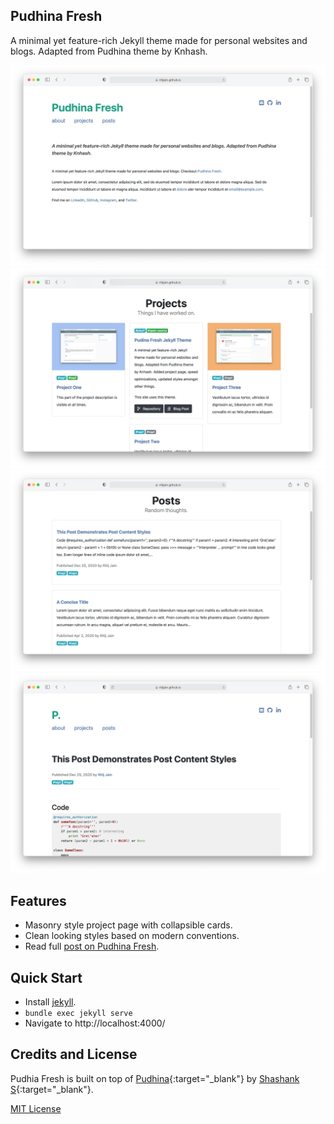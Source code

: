 ## Pudhina Fresh
A minimal yet feature-rich Jekyll theme made for personal websites and blogs. Adapted from Pudhina theme by Knhash.

![Project Page](/assets/img/dis1.png)
![Project Page](/assets/img/project-page.png)
![Project Page](/assets/img/dis2.png)
![Project Page](/assets/img/dis3.png)

## Features
* Masonry style project page with collapsible cards.
* Clean looking styles based on modern conventions.
* Read full [post on Pudhina Fresh](https://ritijjain.com/2020/09/12/pudhina-fresh.html).

## Quick Start
* Install [jekyll](https://jekyllrb.com/docs/installation/).
* `bundle exec jekyll serve`
* Navigate to http://localhost:4000/

## Credits and License
Pudhia Fresh is built on top of [Pudhina](https://github.com/knhash/Pudhina){:target="_blank"} by [Shashank S](https://github.com/knhash){:target="_blank"}.

[MIT License](https://github.com/ritijjain/pudhina-fresh/blob/master/LICENSE)